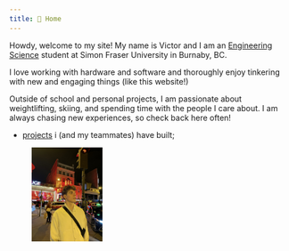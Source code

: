 ```yaml
---
title: 🏡 Home
---
```


Howdy, welcome to my site! My name is Victor and I am an [Engineering Science](https://www.sfu.ca/engineering/prospective-students/undergraduate-students/programs.html) student at Simon Fraser University in Burnaby, BC.

I love working with hardware and software and thoroughly enjoy tinkering with new and engaging things (like this website!)

Outside of school and personal projects, I am passionate about weightlifting, skiing, and spending time with the people I care about. I am always chasing new experiences, so check back here often!

- [projects](about/projects.md) i (and my teammates) have built;



<figure>
	<img src="me.jpeg" alt="me in cool place" width="30%" style="margin: auto;"/>
	</figcaption>
</figure>